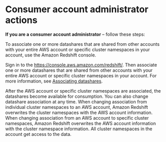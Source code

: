 # Consumer account administrator actions<a name="consumer-account-admin"></a>

**If you are a consumer account administrator** – follow these steps:

To associate one or more datashares that are shared from other accounts with your entire AWS account or specific cluster namespaces in your account, use the Amazon Redshift console\.

Sign in to the [https://console\.aws\.amazon\.com/redshift/](https://console.aws.amazon.com/redshift/)\. Then associate one or more datashares that are shared from other accounts with your entire AWS account or specific cluster namespaces in your account\. For more information, see [Associating datashares](associate-datashare-console.md)\.

After the AWS account or specific cluster namespaces are associated, the datashares become available for consumption\. You can also change datashare association at any time\. When changing association from individual cluster namespaces to an AWS account, Amazon Redshift overwrites the cluster namespaces with the AWS account information\. When changing association from an AWS account to specific cluster namespaces, Amazon Redshift overwrites the AWS account information with the cluster namespace information\. All cluster namespaces in the account get access to the data\.